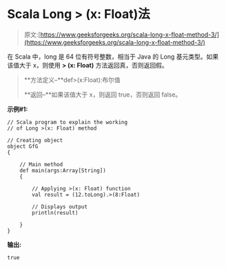 # Scala Long > (x: Float)法

> 原文:[https://www.geeksforgeeks.org/scala-long-x-float-method-3/](https://www.geeksforgeeks.org/scala-long-x-float-method-3/)

在 Scala 中，long 是 64 位有符号整数，相当于 Java 的 Long 基元类型。如果该值大于 x，则使用 **> (x: Float)** 方法返回真，否则返回假。

> **方法定义–**def>(x:Float):布尔值
> 
> **返回–**如果该值大于 x，则返回 true，否则返回 false。

**示例#1:**

```
// Scala program to explain the working 
// of Long >(x: Float) method

// Creating object
object GfG
{ 

    // Main method
    def main(args:Array[String])
    {

        // Applying >(x: Float) function
        val result = (12.toLong).>(8:Float)

        // Displays output
        println(result)

    }
} 
```

**输出:**

```
true

```